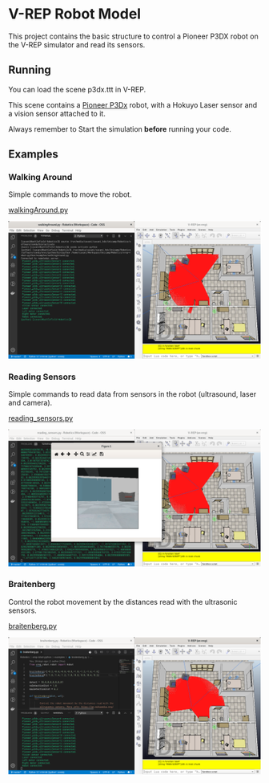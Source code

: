 # V-REP Robot Model

This project contains the basic structure to control a Pioneer P3DX robot on the V-REP simulator and read its sensors.


## Running

You can load the scene p3dx.ttt in V-REP.

This scene contains a [Pioneer P3Dx](https://www.generationrobots.com/media/Pioneer3DX-P3DX-RevA.pdf) robot, with a Hokuyo Laser sensor and a vision sensor attached to it.

Always remember to Start the simulation **before** running your code.


## Examples

### Walking Around

Simple commands to move the robot.

[walkingAround.py](examples/walkingAround.py)

![Waling Around](_assets/walkingAround.png)


### Reading Sensors

Simple commands to read data from sensors in the robot (ultrasound, laser and camera).

[reading_sensors.py](examples/reading_sensors.py)

![Reading Sensors](_assets/reading_sensors.png)


### Braitenberg

Control the robot movement by the distances read with the ultrasonic sensors.

[braitenberg.py](examples/braitenberg.py)

![Braitenberg](_assets/braitenberg.png)
